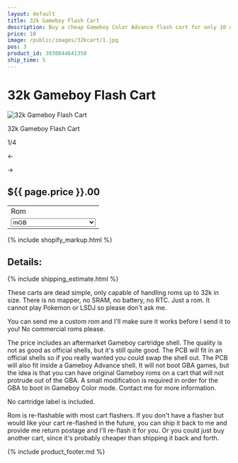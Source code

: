 ```yaml
---
layout: default
title: 32k Gameboy Flash Cart
description: Buy a cheap Gameboy Color Advance flash cart for only 10 dollars!
price: 10
image: /public/images/32kcart/1.jpg
pos: 3
product_id: 3938044641358
ship_time: 5
---
```

# 32k Gameboy Flash Cart

<div class="gallery">
	<img src="{{ site.baseurl }}public/images/32kcart/1.jpg" alt="32k Gameboy Flash Cart" id="gallery_image" onclick="cycle(1); return false;">
	<p id="gallery_subtitle">32k Gameboy Flash Cart</p>
	<p id="gallery_pos_text">1/4</p>
	<div id="gallery_nav">
		<p id="gallery_nav_left" onclick="cycle(0); return false;">←</p>
		<p id="gallery_nav_right" onclick="cycle(1); return false;">→</p>
	</div>
</div>

## ${{ page.price }}.00

<table>
<tr><td>Rom</td></tr>
<tr><td>
  <select id="options-selection">
    <option value="Chord 1.0.5">Chord 1.0.5</option>
    <option value="Deathray">Deathray (free version)</option>
    <option value="Drum Tech">Drum Tech (free version)</option>
    <option value="GB Sound">GB Sound</option>
    <option value="Gradual Decline">Gradual Decline</option>
    <option value="Ikinari Bopper">Ikinari Bopper 1.5</option>
    <option selected="selected" value="mGB">mGB</option>
    <option value="Muddy GB">Muddy GB</option>
    <option value="Music Tech V1">Music Tech V1 (free version)</option>
    <option value="Music Tech V2">Music Tech V2 (free version)</option>
    <option value="nanosynth">Nanosynth</option>
    <option value="nanovoice">Nanovoice</option>
    <option value="Nanoloop 1.5 Demo">Nanoloop 1.5 Demo</option>
    <option value="Pushpin">Pushpin</option>
    <option value="REZ">REZ</option>
    <option value="Shitwave">Shitwave</option>
    <option value="Sound Demo">Sound Demo</option>
    <option value="Custom ROM">Custom ROM</option>
  </select>
</td></tr>
</table>

{% include shopify_markup.html %}

## Details:

{% include shipping_estimate.html %}

These carts are dead simple, only capable of handling roms up to 32k in size. There is no mapper, no SRAM, no battery, no RTC. Just a rom. It cannot play Pokemon or LSDJ so please don't ask me.

You can send me a custom rom and I'll make sure it works before I send it to you! No commercial roms please.

The price includes an aftermarket Gameboy cartridge shell. The quality is not as good as official shells, but it's still quite good. The PCB will fit in an official shells so if you really wanted you could swap the shell out. The PCB will also fit inside a Gameboy Advance shell. It will not boot GBA games, but the idea is that you can have original Gameboy roms on a cart that will not protrude out of the GBA. A small modification is required in order for the GBA to boot in Gameboy Color mode. Contact me for more information.

No cartridge label is included.

Rom is re-flashable with most cart flashers. If you don't have a flasher but would like your cart re-flashed in the future, you can ship it back to me and provide me return postage and I'll re-flash it for you. Or you could just buy another cart, since it's probably cheaper than shipping it back and forth.

{% include product_footer.md %}

<script src="{{ site.baseurl }}public/js/32kcartgallery.js"></script>
